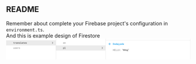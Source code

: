 ## README
Remember about complete your Firebase project's configuration in `environment.ts`.  
And this is example design of Firestore  
![firestore design](./screenshot.png?raw=true "Firestore design")
